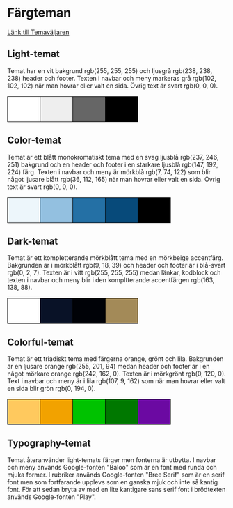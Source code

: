 Färgteman
========================================

[Länk till Temaväljaren](theme-selector)

Light-temat
----------------------------------------
Temat har en vit bakgrund rgb(255, 255, 255) och ljusgrå rgb(238, 238, 238)
header och footer. Texten i navbar och meny markeras grå rgb(102, 102, 102) när
man hovrar eller valt en sida. Övrig text är svart rgb(0, 0, 0).
<table>
    <tr style="box-shadow: none;">
        <td style="width: 58px; height: 58px; border: 1px solid black; background-color: #fff;">
        <td style="width: 58px; height: 58px; border: 1px solid black; background-color: #eee;">
        <td style="width: 58px; height: 58px; border: 1px solid black; background-color: #666;">
        <td style="width: 58px; height: 58px; border: 1px solid black; background-color: #000;">
    </tr>
</table>

Color-temat
----------------------------------------
Temat är ett blått monokromatiskt tema med en svag ljusblå rgb(237, 246, 251)
bakgrund och en header och footer i en starkare ljusblå rgb(147, 192, 224) färg.
Texten i navbar och meny är mörkblå rgb(7, 74, 122) som blir något ljusare blått
rgb(36, 112, 165) när man hovrar eller valt en sida. Övrig text är svart rgb(0, 0, 0).
<table>
    <tr style="box-shadow: none;">
        <td style="width: 58px; height: 58px; border: 1px solid black; background-color: #edf6fb;">
        <td style="width: 58px; height: 58px; border: 1px solid black; background-color: #93c0e0;">
        <td style="width: 58px; height: 58px; border: 1px solid black; background-color: #2470a5;">
        <td style="width: 58px; height: 58px; border: 1px solid black; background-color: #074a7a;">
        <td style="width: 58px; height: 58px; border: 1px solid black; background-color: #000;">
    </tr>
</table>

Dark-temat
----------------------------------------
Temat är ett kompletterande mörkblått tema med en mörkbeige accentfärg.
Bakgrunden är i mörkblått rgb(9, 18, 39) och header och footer är i blå-svart
rgb(0, 2, 7). Texten är i vitt rgb(255, 255, 255) medan länkar, kodblock och
texten i navbar och meny blir i den kompltterande accentfärgen rgb(163, 138, 88).
<table>
    <tr style="box-shadow: none;">
        <td style="width: 58px; height: 58px; border: 1px solid black; background-color: #fff;">
        <td style="width: 58px; height: 58px; border: 1px solid black; background-color: #091227;">
        <td style="width: 58px; height: 58px; border: 1px solid black; background-color: #000207;">
        <td style="width: 58px; height: 58px; border: 1px solid black; background-color: #a38a58;">
    </tr>
</table>

Colorful-temat
----------------------------------------
Temat är ett triadiskt tema med färgerna orange, grönt och lila. Bakgrunden är
en ljusare orange rgb(255, 201, 94) medan header och footer är i en något
mörkare orange rgb(242, 162, 0). Texten är i mörkgrönt rgb(0, 120, 0). Text i
navbar och meny är i lila rgb(107, 9, 162) som när man hovrar eller valt en sida
blir grön rgb(0, 194, 0).
<table>
    <tr style="box-shadow: none;">
        <td style="width: 58px; height: 58px; border: 1px solid black; background-color: #ffc95e;">
        <td style="width: 58px; height: 58px; border: 1px solid black; background-color: #f2a200;">
        <td style="width: 58px; height: 58px; border: 1px solid black; background-color: #00c200;">
        <td style="width: 58px; height: 58px; border: 1px solid black; background-color: #007800;">
        <td style="width: 58px; height: 58px; border: 1px solid black; background-color: #6b09a2;">
    </tr>
</table>

Typography-temat
----------------------------------------
Temat återanvänder light-temats färger men fonterna är utbytta. I navbar och
meny används Google-fonten "Baloo" som är en font med runda och mjuka former. I
rubriker används Google-fonten "Bree Serif" som är en serif font men som
fortfarande upplevs som en ganska mjuk och inte så kantig font. För att sedan
bryta av med en lite kantigare sans serif font i brödtexten används Google-fonten
"Play".
